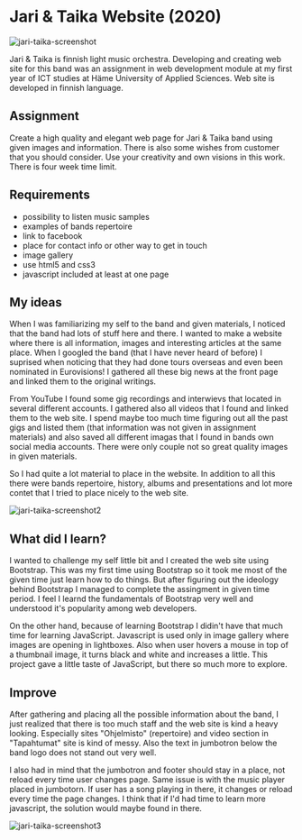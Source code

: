 ﻿# Jari & Taika Website (2020)
 
 ![jari-taika-screenshot](https://user-images.githubusercontent.com/77397102/232416209-51468aa9-4616-49ae-8df0-1b040dcd8e36.jpg)
 
Jari & Taika is finnish light music orchestra. Developing and creating web site for this band was an assignment in web development module at my first year of ICT studies at Häme University of Applied Sciences. Web site is developed in finnish language.

## Assignment

Create a high quality and elegant web page for Jari & Taika band using given images and information. There is also some wishes from customer that you should consider. Use your creativity and own visions in this work. There is four week time limit.


## Requirements
- possibility to listen music samples
- examples of bands repertoire
- link to facebook
- place for contact info or other way to get in touch
- image gallery 
- use html5 and css3
- javascript included at least at one page


## My ideas
When I was familiarizing my self to the band and given materials, I noticed that the band had lots of stuff here and there. I wanted to make a website where there is all information, images and interesting articles at the same place. When I googled the band (that I have never heard of before) I suprised when noticing that they had done tours overseas and even been nominated in Eurovisions! I gathered all these big news at the front page and linked them to the original writings.  

From YouTube I found some gig recordings and interwievs that located in several different accounts. I gathered also all videos that I found and linked them to the web site. I spend maybe too much time figuring out all the past gigs and listed them (that information was not given in assignment materials) and also saved all different imagas that I found in bands own social media accounts. There were only couple not so great quality images in given materials.  

So I had quite a lot material to place in the website. In addition to all this there were bands repertoire, history, albums and presentations and lot more contet that I tried to place nicely to the web site.

![jari-taika-screenshot2](https://user-images.githubusercontent.com/77397102/232422228-f4391804-dda1-468a-a768-822a716be668.jpg)

## What did I learn?
I wanted to challenge my self little bit and I created the web site using Bootstrap. This was my first time using Bootstrap so it took me most of the given time just learn how to do things. But after figuring out the ideology behind Bootstrap I managed to complete the assingment in given time period. I feel I learnd the fundamentals of Bootstrap very well and understood it's popularity among web developers.  

On the other hand, because of learning Bootstrap I didin't have that much time for learning JavaScript. Javascript is used only in image gallery where images are opening in lightboxes. Also when user hovers a mouse in top of a thumbnail image, it turns black and white and increases a little. This project gave a little taste of JavaScript, but there so much more to explore.

## Improve
After gathering and placing all the possible information about the band, I just realized that there is too much staff and the web site is kind a heavy looking. Especially sites "Ohjelmisto" (repertoire) and video section in "Tapahtumat" site is kind of messy. Also the text in jumbotron below the band logo does not stand out very well.  

I also had in mind that the jumbotron and footer should stay in a place, not reload every time user changes page. Same issue is with the music player placed in jumbotorn. If user has a song playing in there, it changes or reload every time the page changes. I think that if I'd had time to learn more javascript, the solution would maybe found in there.


![jari-taika-screenshot3](https://user-images.githubusercontent.com/77397102/232425256-da5251b1-8409-4f11-aee3-765fa9208895.jpg)
